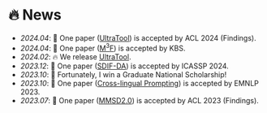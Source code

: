 # 🔥 News
- *2024.04*: 🎉 One paper ([UltraTool](https://arxiv.org/pdf/2401.17167)) is accepted by ACL 2024 (Findings).
- *2024.04*: 🎉 One paper ([M$^3$F](https://www.sciencedirect.com/science/article/pii/S095070512400412X)) is accepted by KBS.
- *2024.02*: 🔥 We release [UltraTool](https://github.com/JoeYing1019/UltraTool).
- *2023.12*: 🎉 One paper ([SDIF-DA](https://arxiv.org/abs/2310.08582)) is accepted by ICASSP 2024.
- *2023.10*: 🎉 Fortunately, I win a Graduate National Scholarship!
- *2023.10*: 🎉 One paper ([Cross-lingual Prompting](https://arxiv.org/abs/2310.14799)) is accepted by EMNLP 2023.
- *2023.07*: 🎉 One paper ([MMSD2.0](https://aclanthology.org/2023.findings-acl.689/)) is accepted by ACL 2023 (Findings).